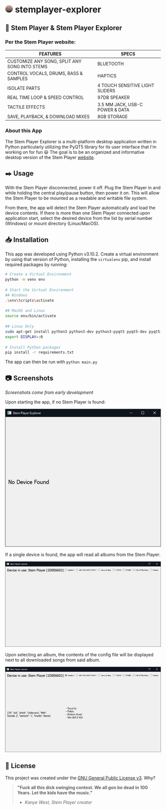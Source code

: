 # ![Stem Player Icon](/docs/img/stemplayer_25px.png) stemplayer-explorer

## :newspaper: Stem Player & Stem Player Explorer

### **Per the Stem Player website:**

|                **FEATURES**                   | **SPECS**                       |
|-----------------------------------------------|---------------------------------|
| CUSTOMIZE ANY SONG, SPLIT ANY SONG INTO STEMS | BLUETOOTH                       |
| CONTROL VOCALS, DRUMS, BASS & SAMPLES         | HAPTICS                         |
| ISOLATE PARTS                                 | 4 TOUCH SENSITIVE LIGHT SLIDERS |
| REAL TIME LOOP & SPEED CONTROL                | 97DB SPEAKER                    |
| TACTILE EFFECTS                               | 3.5 MM JACK, USB-C POWER & DATA |
| SAVE, PLAYBACK, & DOWNLOAD  MIXES             | 8GB STORAGE                     |


### **About this App**

The Stem Player Explorer is a multi-platform desktop application written in Python particularly utilizing the PyQT5 library for its user interface that I'm working on for fun :smiley: The goal is to be an organized and informative desktop version of the Stem Player [website](https://stemplayer.com). 

## :black_nib: Usage

With the Stem Player disconnected, power it off. Plug the Stem Player in and while holding the central play/pause button, then power it on. This will allow the Stem Player to be mounted as a readable and writable file system.

From there, the app will detect the Stem Player automatically and load the device contents. If there is more than one Stem Player connected upon application start, select the desired device from the list by serial number (Windows) or mount directory (Linux/MacOS).

## :inbox_tray: Installation

This app was developed using Python v3.10.2. Create a virtual environment by using that version of Python, installing the `virtualenv` pip, and install required packages by running:

```bash
# Create a Virtual Environment
python -m venv env

# Start the Virtual Environment
## Windows
.\env\Scripts\activate

## MacOS and Linux
source env/bin/activate

## Linux Only
sudo apt-get install python3 python3-dev python3-pyqt5 pyqt5-dev pyqt5-dev-tools
export DISPLAY=:0

# Install Python packages
pip install -r requirements.txt
```

The app can then be run with `python main.py`

## :camera: Screenshots

*Screenshots come from early development*

Upon starting the app, if no Stem Player is found:

![No Device Found - Image](/docs/img/nodevicefound.JPG)

If a single device is found, the app will read all albums from the Stem Player:

![Device Init - Image](/docs/img/devicestart.JPG)

Upon selecting an album, the contents of the config file will be displayed next to all downloaded songs from said album.

![Album View - Image](/docs/img/withsongs.JPG)

## :briefcase: License

This project was created under the [GNU General Public License v3](https://choosealicense.com/licenses/gpl-3.0/). Why?

> **"Fuck all this dick swinging contest. We all gon be dead in 100 Years. Let the kids have the music."** 
> - _Kanye West, Stem Player creator_